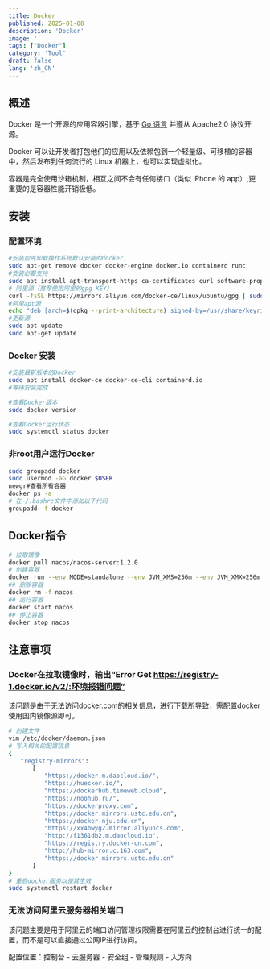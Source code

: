 ```yaml
---
title: Docker
published: 2025-01-08
description: 'Docker'
image: ''
tags: ["Docker"]
category: 'Tool'
draft: false 
lang: 'zh_CN'
---
```


## 概述

Docker 是一个开源的应用容器引擎，基于 [Go 语言](https://www.runoob.com/go/go-tutorial.html) 并遵从 Apache2.0 协议开源。

Docker 可以让开发者打包他们的应用以及依赖包到一个轻量级、可移植的容器中，然后发布到任何流行的 Linux 机器上，也可以实现虚拟化。

容器是完全使用沙箱机制，相互之间不会有任何接口（类似 iPhone 的 app）,更重要的是容器性能开销极低。

## 安装

### 配置环境

```bash
#安装前先卸载操作系统默认安装的docker，
sudo apt-get remove docker docker-engine docker.io containerd runc
#安装必要支持
sudo apt install apt-transport-https ca-certificates curl software-properties-common gnupg lsb-release
# 阿里源（推荐使用阿里的gpg KEY）
curl -fsSL https://mirrors.aliyun.com/docker-ce/linux/ubuntu/gpg | sudo gpg --dearmor -o /usr/share/keyrings/docker-archive-keyring.gpg
#阿里apt源
echo "deb [arch=$(dpkg --print-architecture) signed-by=/usr/share/keyrings/docker-archive-keyring.gpg] https://mirrors.aliyun.com/docker-ce/linux/ubuntu $(lsb_release -cs) stable" | sudo tee /etc/apt/sources.list.d/docker.list > /dev/null
#更新源
sudo apt update
sudo apt-get update
```

### Docker 安装

```bash
#安装最新版本的Docker
sudo apt install docker-ce docker-ce-cli containerd.io
#等待安装完成

#查看Docker版本
sudo docker version

#查看Docker运行状态
sudo systemctl status docker
```

### 非root用户运行Docker

```bash
sudo groupadd docker
sudo usermod -aG docker $USER
newgr#查看所有容器
docker ps -a
# 在~/.bashrc文件中添加以下代码
groupadd -f docker
```

## Docker指令

```bash
# 拉取镜像
docker pull nacos/nacos-server:1.2.0
# 创建容器
docker run --env MODE=standalone --env JVM_XMS=256m --env JVM_XMX=256m --name nacos --restart=always -d -p 8848:8848 nacos/nacos-server:1.2.0
## 删除容器
docker rm -f nacos
## 运行容器
docker start nacos
## 停止容器
docker stop nacos
```

## 注意事项

### Docker在拉取镜像时，输出“Error Get https://registry-1.docker.io/v2/:环境报错问题”

该问题是由于无法访问docker.com的相关信息，进行下载所导致，需配置docker使用国内镜像源即可。

```bash
# 创建文件
vim /etc/docker/daemon.json
# 写入相关的配置信息
{
　　"registry-mirrors":
　　　　[
　　　　　　"https://docker.m.daocloud.io/",
　　　　　　"https://huecker.io/",
　　　　　　"https://dockerhub.timeweb.cloud",
　　　　　　"https://noohub.ru/",
　　　　　　"https://dockerproxy.com",
　　　　　　"https://docker.mirrors.ustc.edu.cn",
　　　　　　"https://docker.nju.edu.cn",
　　　　　　"https://xx4bwyg2.mirror.aliyuncs.com",
　　　　　　"http://f1361db2.m.daocloud.io",
　　　　　　"https://registry.docker-cn.com",
　　　　　　"http://hub-mirror.c.163.com",
　　　　　　"https://docker.mirrors.ustc.edu.cn"
　　　　]
}
# 重启docker服务以使其生效
sudo systemctl restart docker
```

### 无法访问阿里云服务器相关端口

该问题主要是用于阿里云的端口访问管理权限需要在阿里云的控制台进行统一的配置，而不是可以直接通过公网IP进行访问。

配置位置：控制台 - 云服务器 - 安全组 - 管理规则 - 入方向